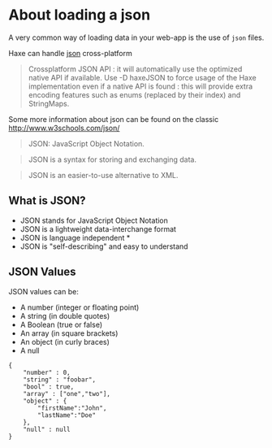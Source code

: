 # About loading a json

A very common way of loading data in your web-app is the use of `json` files.

Haxe can handle [json](http://api.haxe.org/haxe/Json.html) cross-platform

> Crossplatform JSON API : it will automatically use the optimized native API if available. Use -D haxeJSON to force usage of the Haxe implementation even if a native API is found : this will provide extra encoding features such as enums (replaced by their index) and StringMaps.

Some more information about json can be found on the classic <http://www.w3schools.com/json/>

> JSON: JavaScript Object Notation.

> JSON is a syntax for storing and exchanging data.

> JSON is an easier-to-use alternative to XML.

## What is JSON?

- JSON stands for JavaScript Object Notation
- JSON is a lightweight data-interchange format
- JSON is language independent \*
- JSON is "self-describing" and easy to understand

## JSON Values

JSON values can be:

- A number (integer or floating point)
- A string (in double quotes)
- A Boolean (true or false)
- An array (in square brackets)
- An object (in curly braces)
- A null

```
{
	"number" : 0,
	"string" : "foobar",
	"bool" : true,
	"array" : ["one","two"],
	"object" : {
		"firstName":"John",
		"lastName":"Doe"
	},
	"null" : null
}


```
